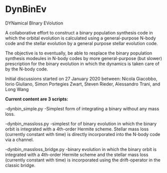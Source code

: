 # DynBinEv

DYNamical BInary EVolution

A collaborative effort to construct a binary population synthesis code
in which the orbital evolution is calculated using a general-purpose
N-body code and the stellar evolution by a general purpose stellar
evolution code.

The objective is to eventually, be able to resplace the binary
population synthesis modeules in N-body codes by more general-purpose
(but slower) prescription for the binary evolution in which the
dynamics is taken care of by the N-body code.

Initial discussions started on 27 January 2020 between:
Nicola Giacobbo,
Iorio Giuliano,
Simon Portegies Zwart,
Steven Rieder,
Alessandro Trani,
and
Long Wang

**Current content are 3 scripts:**

-dynbin_simple.py
 -Simplest form of integrating a binary without any mass loss.
       
-dynbin_massloss.py
 -simplest for of binary evolution in which the binary orbit is
       integrated with a 4th-order Hermite scheme. Stellar mass loss
       (currently constant with time) is directly incorporated into
       the N-body code via a channel.
       
-dynbin_massloss_bridge.py
 -binary evolution in which the binary orbit is
       integrated with a 4th-order Hermite scheme and the stellar mass loss
       (currently constant with time) is incorporated using the drift-operator
       in the classic bridge. 
